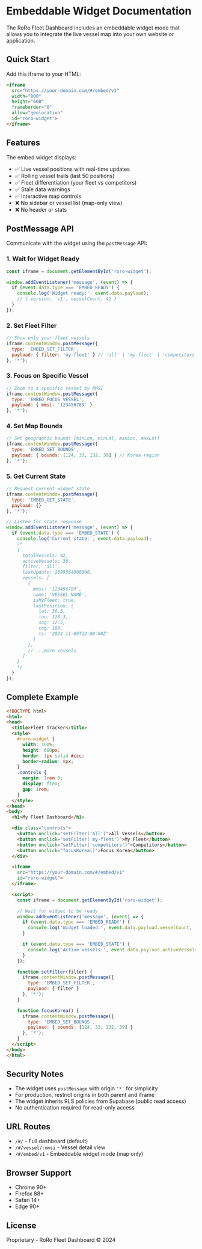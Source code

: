 # Embeddable Widget Documentation

The RoRo Fleet Dashboard includes an embeddable widget mode that allows you to integrate the live vessel map into your own website or application.

## Quick Start

Add this iframe to your HTML:

```html
<iframe
  src="https://your-domain.com/#/embed/v1"
  width="800"
  height="600"
  frameborder="0"
  allow="geolocation"
  id="roro-widget">
</iframe>
```

## Features

The embed widget displays:
- ✅ Live vessel positions with real-time updates
- ✅ Rolling vessel trails (last 50 positions)
- ✅ Fleet differentiation (your fleet vs competitors)
- ✅ Stale data warnings
- ✅ Interactive map controls
- ❌ No sidebar or vessel list (map-only view)
- ❌ No header or stats

## PostMessage API

Communicate with the widget using the `postMessage` API:

### 1. Wait for Widget Ready

```javascript
const iframe = document.getElementById('roro-widget');

window.addEventListener('message', (event) => {
  if (event.data.type === 'EMBED_READY') {
    console.log('Widget ready:', event.data.payload);
    // { version: 'v1', vesselCount: 42 }
  }
});
```

### 2. Set Fleet Filter

```javascript
// Show only your fleet vessels
iframe.contentWindow.postMessage({
  type: 'EMBED_SET_FILTER',
  payload: { filter: 'my-fleet' } // 'all' | 'my-fleet' | 'competitors'
}, '*');
```

### 3. Focus on Specific Vessel

```javascript
// Zoom to a specific vessel by MMSI
iframe.contentWindow.postMessage({
  type: 'EMBED_FOCUS_VESSEL',
  payload: { mmsi: '123456789' }
}, '*');
```

### 4. Set Map Bounds

```javascript
// Set geographic bounds [minLon, minLat, maxLon, maxLat]
iframe.contentWindow.postMessage({
  type: 'EMBED_SET_BOUNDS',
  payload: { bounds: [124, 33, 132, 39] } // Korea region
}, '*');
```

### 5. Get Current State

```javascript
// Request current widget state
iframe.contentWindow.postMessage({
  type: 'EMBED_GET_STATE',
  payload: {}
}, '*');

// Listen for state response
window.addEventListener('message', (event) => {
  if (event.data.type === 'EMBED_STATE') {
    console.log('Current state:', event.data.payload);
    /*
    {
      totalVessels: 42,
      activeVessels: 38,
      filter: 'all',
      lastUpdate: 1699564800000,
      vessels: [
        {
          mmsi: '123456789',
          name: 'VESSEL NAME',
          isMyFleet: true,
          lastPosition: {
            lat: 36.5,
            lon: 128.3,
            sog: 12.5,
            cog: 180,
            ts: '2024-11-09T12:00:00Z'
          }
        },
        // ...more vessels
      ]
    }
    */
  }
});
```

## Complete Example

```html
<!DOCTYPE html>
<html>
<head>
  <title>Fleet Tracker</title>
  <style>
    #roro-widget {
      width: 100%;
      height: 600px;
      border: 1px solid #ccc;
      border-radius: 8px;
    }
    .controls {
      margin: 1rem 0;
      display: flex;
      gap: 1rem;
    }
  </style>
</head>
<body>
  <h1>My Fleet Dashboard</h1>

  <div class="controls">
    <button onclick="setFilter('all')">All Vessels</button>
    <button onclick="setFilter('my-fleet')">My Fleet</button>
    <button onclick="setFilter('competitors')">Competitors</button>
    <button onclick="focusKorea()">Focus Korea</button>
  </div>

  <iframe
    src="https://your-domain.com/#/embed/v1"
    id="roro-widget">
  </iframe>

  <script>
    const iframe = document.getElementById('roro-widget');

    // Wait for widget to be ready
    window.addEventListener('message', (event) => {
      if (event.data.type === 'EMBED_READY') {
        console.log('Widget loaded:', event.data.payload.vesselCount, 'vessels');
      }

      if (event.data.type === 'EMBED_STATE') {
        console.log('Active vessels:', event.data.payload.activeVessels);
      }
    });

    function setFilter(filter) {
      iframe.contentWindow.postMessage({
        type: 'EMBED_SET_FILTER',
        payload: { filter }
      }, '*');
    }

    function focusKorea() {
      iframe.contentWindow.postMessage({
        type: 'EMBED_SET_BOUNDS',
        payload: { bounds: [124, 33, 132, 39] }
      }, '*');
    }
  </script>
</body>
</html>
```

## Security Notes

- The widget uses `postMessage` with origin `'*'` for simplicity
- For production, restrict origins in both parent and iframe
- The widget inherits RLS policies from Supabase (public read access)
- No authentication required for read-only access

## URL Routes

- `/#/` - Full dashboard (default)
- `/#/vessel/:mmsi` - Vessel detail view
- `/#/embed/v1` - Embeddable widget mode (map only)

## Browser Support

- Chrome 90+
- Firefox 88+
- Safari 14+
- Edge 90+

## License

Proprietary - RoRo Fleet Dashboard © 2024
